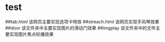 # test
##tab.html
该网页主要实现选项卡特效
##streach.html
该网页实现手风琴效果
##door
该文件夹中主要实现图片的滑动门效果
##imgplay
该文件夹中的文件主要实现图片焦点轮播效果
